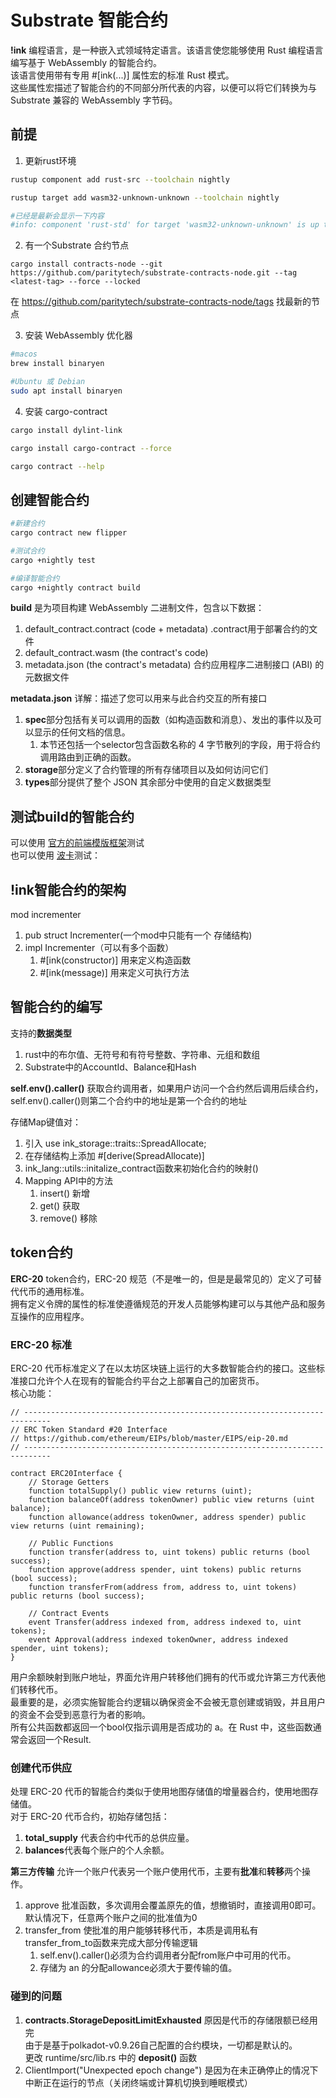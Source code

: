# Substrate 智能合约
**!ink** 编程语言，是一种嵌入式领域特定语言。该语言使您能够使用 Rust 编程语言编写基于 WebAssembly 的智能合约。  
该语言使用带有专用 #[ink(...)] 属性宏的标准 Rust 模式。  
这些属性宏描述了智能合约的不同部分所代表的内容，以便可以将它们转换为与 Substrate 兼容的 WebAssembly 字节码。  

## 前提
1. 更新rust环境
```bash
rustup component add rust-src --toolchain nightly

rustup target add wasm32-unknown-unknown --toolchain nightly

#已经是最新会显示一下内容
#info: component 'rust-std' for target 'wasm32-unknown-unknown' is up to date
```
2. 有一个Substrate 合约节点
```
cargo install contracts-node --git https://github.com/paritytech/substrate-contracts-node.git --tag <latest-tag> --force --locked
```
在 https://github.com/paritytech/substrate-contracts-node/tags 找最新的节点

3. 安装 WebAssembly 优化器
```bash
#macos
brew install binaryen

#Ubuntu 或 Debian
sudo apt install binaryen

```
4. 安装 cargo-contract
```bash
cargo install dylint-link

cargo install cargo-contract --force

cargo contract --help
```

## 创建智能合约
```bash
#新建合约
cargo contract new flipper

#测试合约
cargo +nightly test

#编译智能合约
cargo +nightly contract build

```
**build** 是为项目构建 WebAssembly 二进制文件，包含以下数据：
1. default_contract.contract (code + metadata)      .contract用于部署合约的文件 
2. default_contract.wasm (the contract's code)
3. metadata.json (the contract's metadata)          合约应用程序二进制接口 (ABI) 的元数据文件

**metadata.json** 详解：描述了您可以用来与此合约交互的所有接口  
1. **spec**部分包括有关可以调用的函数（如构造函数和消息）、发出的事件以及可以显示的任何文档的信息。
   1. 本节还包括一个selector包含函数名称的 4 字节散列的字段，用于将合约调用路由到正确的函数。
2. **storage**部分定义了合约管理的所有存储项目以及如何访问它们
3. **types**部分提供了整个 JSON 其余部分中使用的自定义数据类型

## 测试build的智能合约
可以使用 [官方的前端模版框架](https://github.com/substrate-developer-hub/substrate-front-end-template)测试  
也可以使用 [波卡](https://polkadot.js.org/apps)测试： 

## !ink智能合约的架构
mod incrementer
   1. pub struct Incrementer(一个mod中只能有一个 存储结构)
   2. impl Incrementer（可以有多个函数）
      1. #[ink(constructor)] 用来定义构造函数
      2. #[ink(message)] 用来定义可执行方法

## 智能合约的编写
支持的**数据类型**  
1. rust中的布尔值、无符号和有符号整数、字符串、元组和数组
2. Substrate中的AccountId、Balance和Hash

**self.env().caller()** 获取合约调用者，如果用户访问一个合约然后调用后续合约，self.env().caller()则第二个合约中的地址是第一个合约的地址  

存储Map键值对：
1. 引入 use ink_storage::traits::SpreadAllocate;
2. 在存储结构上添加 #[derive(SpreadAllocate)]
3. ink_lang::utils::initalize_contract函数来初始化合约的映射()
4. Mapping API中的方法
   1. insert() 新增
   2. get() 获取
   3. remove() 移除

## token合约
**ERC-20** token合约，ERC-20 规范（不是唯一的，但是是最常见的）定义了可替代代币的通用标准。  
拥有定义令牌的属性的标准使遵循规范的开发人员能够构建可以与其他产品和服务互操作的应用程序。  

### ERC-20 标准
ERC-20 代币标准定义了在以太坊区块链上运行的大多数智能合约的接口。这些标准接口允许个人在现有的智能合约平台之上部署自己的加密货币。  
核心功能：
```
// ----------------------------------------------------------------------------
// ERC Token Standard #20 Interface
// https://github.com/ethereum/EIPs/blob/master/EIPS/eip-20.md
// ----------------------------------------------------------------------------

contract ERC20Interface {
    // Storage Getters
    function totalSupply() public view returns (uint);
    function balanceOf(address tokenOwner) public view returns (uint balance);
    function allowance(address tokenOwner, address spender) public view returns (uint remaining);

    // Public Functions
    function transfer(address to, uint tokens) public returns (bool success);
    function approve(address spender, uint tokens) public returns (bool success);
    function transferFrom(address from, address to, uint tokens) public returns (bool success);

    // Contract Events
    event Transfer(address indexed from, address indexed to, uint tokens);
    event Approval(address indexed tokenOwner, address indexed spender, uint tokens);
}
```
用户余额映射到账户地址，界面允许用户转移他们拥有的代币或允许第三方代表他们转移代币。  
最重要的是，必须实施智能合约逻辑以确保资金不会被无意创建或销毁，并且用户的资金不会受到恶意行为者的影响。  
所有公共函数都返回一个bool仅指示调用是否成功的 a。在 Rust 中，这些函数通常会返回一个Result.  

### 创建代币供应
处理 ERC-20 代币的智能合约类似于使用地图存储值的增量器合约，使用地图存储值。  
对于 ERC-20 代币合约，初始存储包括：
1. **total_supply** 代表合约中代币的总供应量。
2. **balances**代表每个账户的个人余额。

**第三方传输**  允许一个账户代表另一个账户使用代币，主要有**批准**和**转移**两个操作。
1. approve 批准函数，多次调用会覆盖原先的值，想撤销时，直接调用0即可。默认情况下，任意两个账户之间的批准值为0
2. transfer_from 使批准的用户能够转移代币，本质是调用私有transfer_from_to函数来完成大部分传输逻辑
   1. self.env().caller()必须为合约调用者分配from账户中可用的代币。
   2. 存储为 an 的分配allowance必须大于要传输的值。

### 碰到的问题
1. **contracts.StorageDepositLimitExhausted** 原因是代币的存储限额已经用完  
由于是基于polkadot-v0.9.26自己配置的合约模块，一切都是默认的。  
更改 runtime/src/lib.rs 中的 **deposit()** 函数
2. ClientImport("Unexpected epoch change") 是因为在未正确停止的情况下中断正在运行的节点（关闭终端或计算机切换到睡眠模式）
